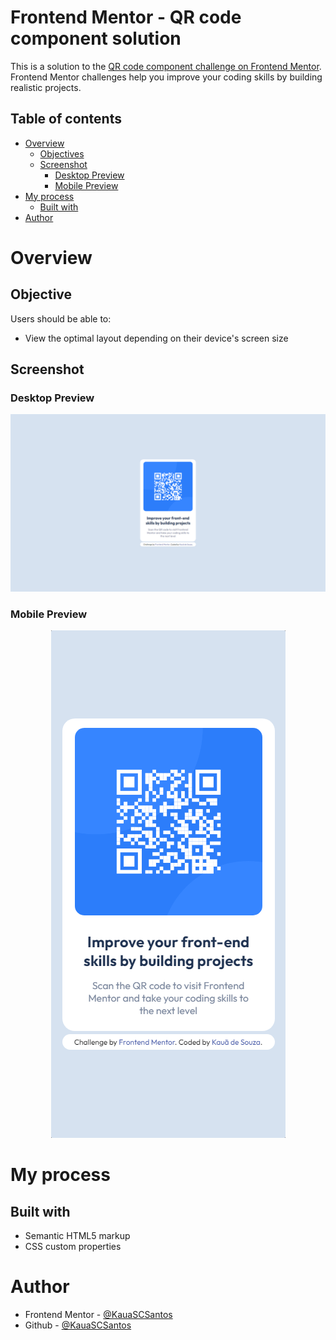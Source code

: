 # Frontend Mentor - QR code component solution

This is a solution to the [QR code component challenge on Frontend Mentor](https://www.frontendmentor.io/challenges/qr-code-component-iux_sIO_H). Frontend Mentor challenges help you improve your coding skills by building realistic projects. 

## Table of contents

- [Overview](#overview)
  - [Objectives](#objective)
  - [Screenshot](#screenshot)
    - [Desktop Preview](#desktop-preview)
    - [Mobile Preview](#desktop-preview)
- [My process](#my-process)
  - [Built with](#built-with)
- [Author](#author)

# Overview

## Objective

Users should be able to:

- View the optimal layout depending on their device's screen size

## Screenshot

### **Desktop Preview**
![Desktop Preview](../QR-Code/screenshots/Desktop.png)

### **Mobile Preview**
<div align="center">
  <img src="../QR-Code/screenshots/Mobile.png">
</div>
  
# My process

## Built with

- Semantic HTML5 markup
- CSS custom properties

# Author

- Frontend Mentor - [@KauaSCSantos](https://www.frontendmentor.io/profile/KauaSCSantos)
- Github - [@KauaSCSantos](https://github.com/KauaSCSantos)
